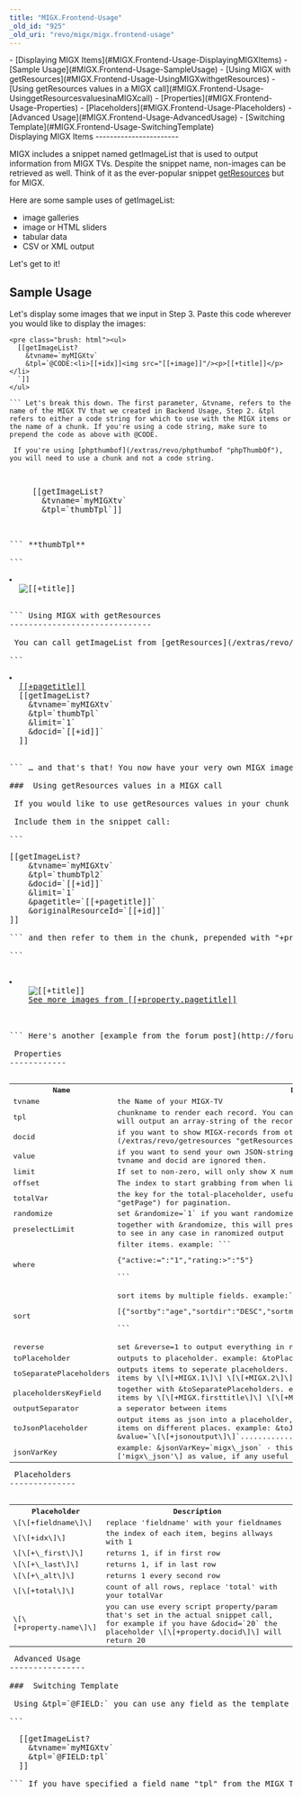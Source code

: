 ```yaml
---
title: "MIGX.Frontend-Usage"
_old_id: "925"
_old_uri: "revo/migx/migx.frontend-usage"
---
```


<div>- [Displaying MIGX Items](#MIGX.Frontend-Usage-DisplayingMIGXItems)
- [Sample Usage](#MIGX.Frontend-Usage-SampleUsage)
- [Using MIGX with getResources](#MIGX.Frontend-Usage-UsingMIGXwithgetResources)
  - [Using getResources values in a MIGX call](#MIGX.Frontend-Usage-UsinggetResourcesvaluesinaMIGXcall)
- [Properties](#MIGX.Frontend-Usage-Properties)
- [Placeholders](#MIGX.Frontend-Usage-Placeholders)
- [Advanced Usage](#MIGX.Frontend-Usage-AdvancedUsage)
  - [Switching Template](#MIGX.Frontend-Usage-SwitchingTemplate)

</div> Displaying MIGX Items 
-----------------------

 MIGX includes a snippet named getImageList that is used to output information from MIGX TVs. Despite the snippet name, non-images can be retrieved as well. Think of it as the ever-popular snippet [getResources](/extras/revo/getresources "getResources") but for MIGX.

 Here are some sample uses of getImageList:

- image galleries
- image or HTML sliders
- tabular data
- CSV or XML output

 Let's get to it!

 Sample Usage 
--------------

 Let's display some images that we input in Step 3. Paste this code wherever you would like to display the images:

```
<pre class="brush: html"><ul>
  [[getImageList? 
    &tvname=`myMIGXtv`
    &tpl=`@CODE:<li>[[+idx]]<img src="[[+image]]"/><p>[[+title]]</p></li>
  `]]
</ul>

``` Let's break this down. The first parameter, &tvname, refers to the name of the MIGX TV that we created in Backend Usage, Step 2. &tpl refers to either a code string for which to use with the MIGX items or the name of a chunk. If you're using a code string, make sure to prepend the code as above with @CODE.

 If you're using [phpthumbof](/extras/revo/phpthumbof "phpThumbOf"), you will need to use a chunk and not a code string.

```
<pre class="brush: html"><ul>
  [[getImageList?
    &tvname=`myMIGXtv`
    &tpl=`thumbTpl`]]
</ul>

``` **thumbTpl**

```
<pre class="brush: html"><li>
  <img src="[[+image:phpthumbof=`w=300&h=300&zc=1`]]" alt="[[+title]]"/>
</li>

``` Using MIGX with getResources 
------------------------------

 You can call getImageList from [getResources](/extras/revo/getresources "getResources") to build a gallery of galleries.

```
<pre class="brush: html"><li>
  <a href="[[~[[+id]]]]">[[+pagetitle]]</a>  
  [[getImageList?
    &tvname=`myMIGXtv`
    &tpl=`thumbTpl`
    &limit=`1`
    &docid=`[[+id]]`
  ]]
</li>

``` … and that's that! You now have your very own MIGX image gallery.

###  Using getResources values in a MIGX call 

 If you would like to use getResources values in your chunk called by getImageList, you can do so by including them as parameters in the getImageList snippet call and refer to them by the +property placeholder.

 Include them in the snippet call:

```
<pre class="brush: html">[[getImageList?
    &tvname=`myMIGXtv`
    &tpl=`thumbTpl2`
    &docid=`[[+id]]`
    &limit=`1`
    &pagetitle=`[[+pagetitle]]`
    &originalResourceId=`[[+id]]`
]]

``` and then refer to them in the chunk, prepended with "+property.":

```
<pre class="brush: html">  <li>
    <img src="[[+image:phpthumbof=`w=300&h=300&zc=1`]]" alt="[[+title]]" />
    <a href="[[~[[+property.originalResourceId]]]]">See more images from [[+property.pagetitle]]</a>
  </li>

``` Here's another [example from the forum post](http://forums.modx.com/thread/78950/odd-issue-with-migx#dis-post-435072) that lead to the above example.

 Properties 
------------

<table><tbody><tr><th> Name </th> <th> Description </th> <th> Default </th> </tr><tr><td> tvname   
</td> <td> the Name of your MIGX-TV </td> <td> </td> </tr><tr><td> tpl   
</td> <td> chunkname to render each record. You can also use @CODE: or @FILE: if empty, getImageList will output an array-string of the records </td> <td> </td> </tr><tr><td> docid </td> <td> if you want to show MIGX-records from other resources. Usefull in [getResources](/extras/revo/getresources "getResources")-tpls with &docid=`\[\[+id\]\]` </td> <td> \[\[\*id\]\]   
</td> </tr><tr><td> value </td> <td> if you want to send your own JSON-string to getImageList instaed of using the TV-output. tvname and docid are ignored then. </td> <td> </td> </tr><tr><td> limit </td> <td> If set to non-zero, will only show X number of items. </td> <td> 0 </td> </tr><tr><td> offset </td> <td> The index to start grabbing from when limiting the number of items. </td> <td> 0 </td> </tr><tr><td> totalVar </td> <td> the key for the total-placeholder, usefull together with [getPage](/extras/revo/getpage "getPage") for pagination. </td> <td> total </td> </tr><tr><td> randomize   
</td> <td> set &randomize=`1` if you want randomized output </td> <td> 0 </td> </tr><tr><td> preselectLimit </td> <td> together with &randomize, this will preselect items from top to limit, for images you want to see in any case in ranomized output </td> <td> 5 </td> </tr><tr><td> where </td> <td> filter items. example: ```
<pre class="brush: javascript">{"active:=":"1","rating:>":"5"}

``` </td><td> </td></tr><tr><td> sort </td> <td> sort items by multiple fields. example:```
<pre class="brush: javascript">[{"sortby":"age","sortdir":"DESC","sortmode":"numeric"},{"sortby":"name","sortdir":"ASC"}]

``` </td><td> </td></tr><tr><td>reverse</td> <td>set &reverse=1 to output everything in reverse order</td><td>0</td></tr><tr><td> toPlaceholder   
</td><td> outputs to placeholder. example: &toPlaceholder=`MIGX` - get the output by \[\[+MIGX\]\] </td><td> </td></tr><tr><td> toSeparatePlaceholders   
</td><td> outputs items to seperate placeholders. example: &toSeparatePlaceholders=`MIGX` - get the items by \[\[+MIGX.1\]\] \[\[+MIGX.2\]\] ...... </td><td> </td></tr><tr><td> placeholdersKeyField   
</td><td> together with &toSeparatePlaceholders. example: &placeholdersKeyField=`title` - get the items by \[\[+MIGX.firsttitle\]\] \[\[+MIGX.thirdtitle\]\] ...... </td><td> </td></tr><tr><td> outputSeparator   
</td><td> a seperator between items </td><td> </td></tr><tr><td> toJsonPlaceholder   
</td><td> output items as json into a placeholder, usefull when you want for example show randomized items on different places.   
 example: &toJsonPlaceholder=`jsonoutput` -> \[\[getImagelist? &value=`\[\[+jsonoutput\]\]`................\]\] </td><td> </td></tr><tr><td> jsonVarKey   
</td><td> example: &jsonVarKey=`migx\_json` - this will use the value from $\_REQUEST\['migx\_json'\] as value, if any   
 useful together with the backend-preview-feature </td><td> migx\_outputvalue   
</td></tr></tbody></table> Placeholders 
--------------

<table><tbody><tr><th> Placeholder </th> <th> Description </th> </tr><tr><td> \[\[+fieldname\]\]   
</td> <td> replace 'fieldname' with your fieldnames </td> </tr><tr><td> \[\[+idx\]\]   
</td> <td> the index of each item, begins allways with 1 </td> </tr><tr><td> \[\[+\_first\]\]   
</td> <td> returns 1, if in first row </td> </tr><tr><td> \[\[+\_last\]\]   
</td> <td> returns 1, if in last row </td> </tr><tr><td> \[\[+\_alt\]\]   
</td> <td> returns 1 every second row </td> </tr><tr><td> \[\[+total\]\]   
</td> <td> count of all rows, replace 'total' with your totalVar </td> </tr><tr><td> \[\[+property.name\]\]   
</td> <td> you can use every script property/param that's set in the actual snippet call, for example if you have &docid=`20` the placeholder \[\[+property.docid\]\] will return 20 </td></tr></tbody></table> Advanced Usage 
----------------

###  Switching Template 

 Using &tpl=`@FIELD:` you can use any field as the template name to switch template from item to item

```
<pre class="brush: html">  [[getImageList?
    &tvname=`myMIGXtv`
    &tpl=`@FIELD:tpl`
  ]]

``` If you have specified a field name "tpl" from the MIGX TV setup, getImageList will use the value of this field for the items's tpl. The value must be exactly what you would put in the &tpl property - a chunk name, @CODE:... @FILE...